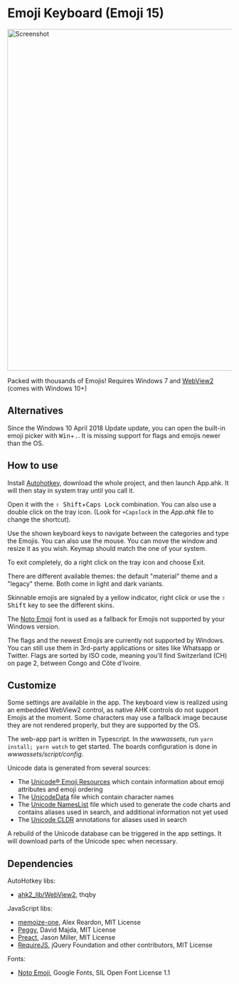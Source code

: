 Emoji Keyboard (Emoji 15)
==============
<img alt="Screenshot" src="https://i.imgur.com/rJFlKDm.png" width="766" />

Packed with thousands of Emojis!
Requires Windows 7
and [WebView2](https://go.microsoft.com/fwlink/p/?LinkId=2124703) (comes with Windows 10+)

Alternatives
------------
Since the Windows 10 April 2018 Update update, you can open the built-in emoji picker with <kbd>Win</kbd>+<kbd>.</kbd>. It is missing support for flags and emojis newer than the OS.

How to use
----------
Install [Autohotkey](https://autohotkey.com/), download the whole project, and then launch App.ahk. It will then stay in system tray until you call it.

Open it with the <kbd>⇧ Shift</kbd>+<kbd>Caps Lock</kbd> combination.
You can also use a double click on the tray icon. (Look for `+Capslock` in the *App.ahk* file to change the shortcut).

Use the shown keyboard keys to navigate between the categories and type the Emojis. You can also use the mouse. You can move the window and resize it as you wish.
Keymap should match the one of your system.

To exit completely, do a right click on the tray icon and choose Exit.

There are different available themes: the default "material" theme and a "legacy" theme. Both come in light and dark variants.

Skinnable emojis are signaled by a yellow indicator, right click or use the <kbd>⇧ Shift</kbd> key to see the different skins.

The [Noto Emoji](https://github.com/googlefonts/noto-emoji) font is used as a fallback for Emojis not supported by your Windows version.

The flags and the newest Emojis are currently not supported by Windows. You can still use them in 3rd-party applications or sites like Whatsapp or Twitter.
Flags are sorted by ISO code, meaning you'll find Switzerland (CH) on page 2, between Congo and Côte d'Ivoire.

Customize
---------
Some settings are available in the app.
The keyboard view is realized using an embedded WebView2 control, as native AHK controls do not support Emojis at the
moment.
Some characters may use a fallback image because they are not rendered properly, but they are supported by the OS.

The web-app part is written in Typescript.
In the *wwwassets*, run `yarn install; yarn watch` to get started.
The boards configuration is done in *wwwassets/script/config*.

Unicode data is generated from several sources:

- The [Unicode® Emoji Resources](http://unicode.org/emoji/) which contain information about emoji attributes and emoji
  ordering
- The [UnicodeData](http://unicode.org/Public/3.0-Update/UnicodeData-3.0.0.html) file which contain character names
- The [Unicode NamesList](https://unicode.org/Public/UNIDATA/NamesList.txt) file which used to generate the code charts
  and contains aliases used in search, and additional information not yet used
- The [Unicode CLDR](https://cldr.unicode.org/) annotations for aliases used in search

A rebuild of the Unicode database can be triggered in the app settings. It will download parts of the Unicode spec when
necessary.

Dependencies
------------
AutoHotkey libs:

- [ahk2_lib/WebView2](https://github.com/thqby/ahk2_lib), thqby

JavaScript libs:

- [memoize-one](https://github.com/alexreardon/memoize-one.git), Alex Reardon, MIT License
- [Peggy](https://peggyjs.org/), David Majda, MIT License
- [Preact](https://preactjs.com/), Jason Miller, MIT License
- [RequireJS](https://github.com/requirejs/requirejs), jQuery Foundation and other contributors, MIT License

Fonts:

- [Noto Emoji](https://github.com/googlefonts/noto-emoji), Google Fonts, SIL Open Font License 1.1

